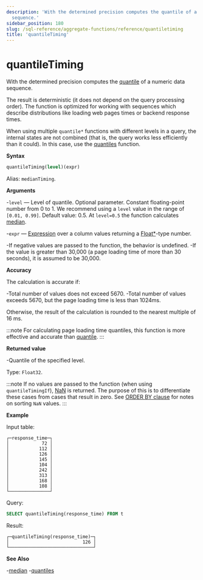 ```yaml
---
description: 'With the determined precision computes the quantile of a numeric data
  sequence.'
sidebar_position: 180
slug: /sql-reference/aggregate-functions/reference/quantiletiming
title: 'quantileTiming'
---
```


# quantileTiming

With the determined precision computes the [quantile](https://en.wikipedia.org/wiki/Quantile) of a numeric data sequence.

The result is deterministic (it does not depend on the query processing order). The function is optimized for working with sequences which describe distributions like loading web pages times or backend response times.

When using multiple `quantile*` functions with different levels in a query, the internal states are not combined (that is, the query works less efficiently than it could). In this case, use the [quantiles](../../../sql-reference/aggregate-functions/reference/quantiles.md#quantiles) function.

**Syntax**

```sql
quantileTiming(level)(expr)
```

Alias: `medianTiming`.

**Arguments**

-`level` — Level of quantile. Optional parameter. Constant floating-point number from 0 to 1. We recommend using a `level` value in the range of `[0.01, 0.99]`. Default value: 0.5. At `level=0.5` the function calculates [median](https://en.wikipedia.org/wiki/Median).

-`expr` — [Expression](/sql-reference/syntax#expressions) over a column values returning a [Float\*](../../../sql-reference/data-types/float.md)-type number.

-If negative values are passed to the function, the behavior is undefined.
-If the value is greater than 30,000 (a page loading time of more than 30 seconds), it is assumed to be 30,000.

**Accuracy**

The calculation is accurate if:

-Total number of values does not exceed 5670.
-Total number of values exceeds 5670, but the page loading time is less than 1024ms.

Otherwise, the result of the calculation is rounded to the nearest multiple of 16 ms.

:::note
For calculating page loading time quantiles, this function is more effective and accurate than [quantile](/sql-reference/aggregate-functions/reference/quantile).
:::

**Returned value**

-Quantile of the specified level.

Type: `Float32`.

:::note
If no values are passed to the function (when using `quantileTimingIf`), [NaN](/sql-reference/data-types/float#nan-and-inf) is returned. The purpose of this is to differentiate these cases from cases that result in zero. See [ORDER BY clause](/sql-reference/statements/select/order-by) for notes on sorting `NaN` values.
:::

**Example**

Input table:

```text
┌─response_time─┐
│            72 │
│           112 │
│           126 │
│           145 │
│           104 │
│           242 │
│           313 │
│           168 │
│           108 │
└───────────────┘
```

Query:

```sql
SELECT quantileTiming(response_time) FROM t
```

Result:

```text
┌─quantileTiming(response_time)─┐
│                           126 │
└───────────────────────────────┘
```

**See Also**

-[median](/sql-reference/aggregate-functions/reference/median)
-[quantiles](../../../sql-reference/aggregate-functions/reference/quantiles.md#quantiles)
